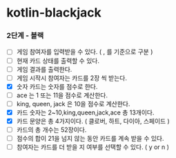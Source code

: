 # kotlin-blackjack

### 2단계 - 블랙
* [ ] 게임 참여자를 입력받을 수 있다. ( , 를 기준으로 구분 )
* [ ] 현재 카드 상태를 출력할 수 있다.
* [ ] 게임 결과를 출력한다.
* [ ] 게임 시작시 참여자는 카드를 2장 씩 받는다.
* [x] 숫자 카드는 숫자를 점수로 한다.
* [ ] ace 는 1 또는 11을 점수로 계산한다.
* [ ] king, queen, jack 은 10을 점수로 계산한다.
* [x] 카드 숫자는 2~10,king,queen,jack,ace 총 13개이다.
* [x] 카드 문양은 총 4가지이다. ( 클로버, 하트, 다이아, 스페이드 )
* [ ] 카드의 총 개수는 52장이다.
* [ ] 점수의 합이 21을 넘지 않는 동안 카드를 계속 받을 수 있다.
* [ ] 참여자는 카드를 더 받을 지 여부를 선택할 수 있다. ( y or n )

